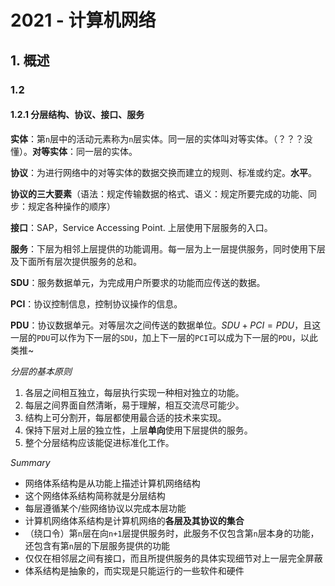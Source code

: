 # 2021 - 计算机网络

## 1. 概述

### 1.2

#### 1.2.1 分层结构、协议、接口、服务

**实体**：第`n`层中的活动元素称为`n`层实体。同一层的实体叫对等实体。（？？？没懂）。**对等实体**：同一层的实体。

**协议**：为进行网络中的对等实体的数据交换而建立的规则、标准或约定。**水平**。

**协议的三大要素**（语法：规定传输数据的格式、语义：规定所要完成的功能、同步：规定各种操作的顺序）

**接口**：SAP，Service Accessing Point. 上层使用下层服务的入口。

**服务**：下层为相邻上层提供的功能调用。每一层为上一层提供服务，同时使用下层及下面所有层次提供服务的总和。

**SDU**：服务数据单元，为完成用户所要求的功能而应传送的数据。

**PCI**：协议控制信息，控制协议操作的信息。

**PDU**：协议数据单元。对等层次之间传送的数据单位。$SDU + PCI = PDU$，且这一层的`PDU`可以作为下一层的`SDU`，加上下一层的`PCI`可以成为下一层的`PDU`，以此类推~

*分层的基本原则*

1. 各层之间相互独立，每层执行实现一种相对独立的功能。
2. 每层之间界面自然清晰，易于理解，相互交流尽可能少。
3. 结构上可分割开，每层都使用最合适的技术来实现。
4. 保持下层对上层的独立性，上层**单向**使用下层提供的服务。
5. 整个分层结构应该能促进标准化工作。

*Summary*

- 网络体系结构是从功能上描述计算机网络结构
- 这个网络体系结构简称就是分层结构
- 每层遵循某个/些网络协议以完成本层功能
- 计算机网络体系结构是计算机网络的**各层及其协议的集合**
- （绕口令）第`n`层在向`n+1`层提供服务时，此服务不仅包含第`n`层本身的功能，还包含有第`n`层的下层服务提供的功能
- 仅仅在相邻层之间有接口，而且所提供服务的具体实现细节对上一层完全屏蔽
- 体系结构是抽象的，而实现是只能运行的一些软件和硬件

